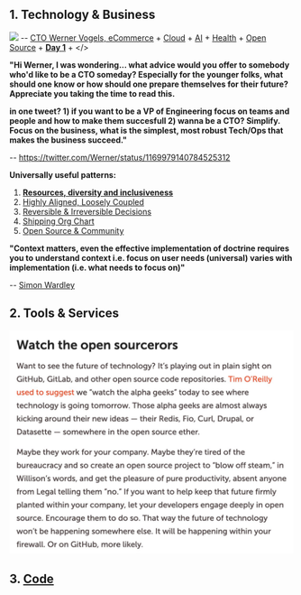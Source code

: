 ## 1. Technology & Business
![](images/Werner.png)
-- [CTO Werner Vogels, eCommerce](https://queue.acm.org/detail.cfm?id=1142065) + [Cloud](https://aws.amazon.com/) + [AI](https://www.amazon.science/) + [Health](https://amazon.care/) + [Open Source](https://amzn.github.io/) + [**Day 1**](https://www.fool.com/investing/2017/04/13/jeff-bezos-says-it-will-always-be-day-1-at-amazon.aspx) + </>

**"Hi Werner, I was wondering... what advice would you offer to somebody who'd like to be a CTO someday? Especially for the younger folks, what should one know or how should one prepare themselves for their future? Appreciate you taking the time to read this.**

**in one tweet? 1) if you want to be a VP of Engineering focus on teams and people and how to make them succesfull 2) wanna be a CTO? Simplify.  Focus on the business, what is the simplest, most robust Tech/Ops that makes the business succeed."**

-- https://twitter.com/Werner/status/1169979140784525312

**Universally useful patterns:**
1. [**Resources, diversity and inclusiveness**](https://github.com/jamiehannaford/diversity)
2. [Highly Aligned, Loosely Coupled](https://jobs.netflix.com/culture)
3. [Reversible & Irreversible Decisions](https://ruthmalan.com/Journal/2019/201902OReillySAConPresentationPartI.htm)
4. [Shipping Org Chart](https://lightstep.com/blog/the-only-good-reason-to-adopt-microservices/)
5. [Open Source & Community](https://www.youtube.com/watch?v=jiaLsxjBeOQ)

**"Context matters, even the effective implementation of doctrine requires you to understand context i.e. focus on user needs (universal) varies with implementation (i.e. what needs to focus on)"** 

-- [Simon Wardley](https://twitter.com/swardley)

## 2. Tools & Services
![](images/open%20source.jpeg)

## 3. [**Code**](Patterns/Stuff.md)
